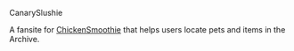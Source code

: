 CanarySlushie

A fansite for [ChickenSmoothie](https://www.chickensmoothie.com/) that helps users locate pets and items in the Archive.
